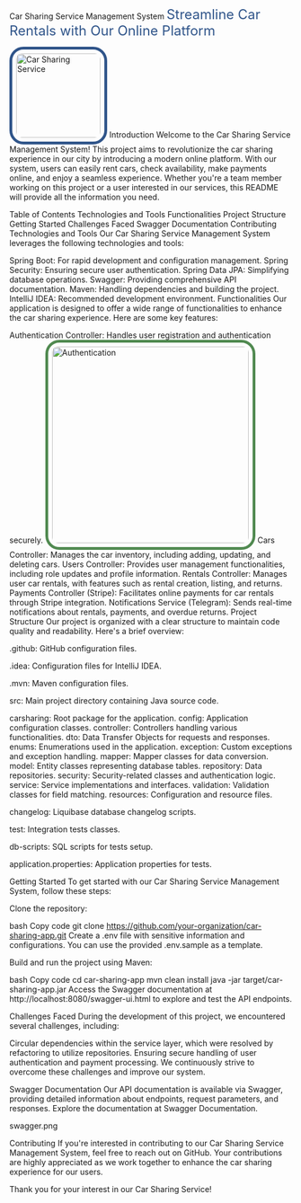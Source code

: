 Car Sharing Service Management System
<span style="font-size: 24px; color: #30558a">Streamline Car Rentals with Our Online Platform</span>

<span style="display: inline-block; border: 5px solid #30558a; border-radius: 25px; padding: 7px;">
<img src="car-sharing-service-image.png" alt="Car Sharing Service" style="border-radius: 10px; width: 150px">
</span>
Introduction
Welcome to the Car Sharing Service Management System! This project aims to revolutionize the car sharing experience in our city by introducing a modern online platform. With our system, users can easily rent cars, check availability, make payments online, and enjoy a seamless experience. Whether you're a team member working on this project or a user interested in our services, this README will provide all the information you need.

Table of Contents
Technologies and Tools
Functionalities
Project Structure
Getting Started
Challenges Faced
Swagger Documentation
Contributing
Technologies and Tools
Our Car Sharing Service Management System leverages the following technologies and tools:

Spring Boot: For rapid development and configuration management.
Spring Security: Ensuring secure user authentication.
Spring Data JPA: Simplifying database operations.
Swagger: Providing comprehensive API documentation.
Maven: Handling dependencies and building the project.
IntelliJ IDEA: Recommended development environment.
Functionalities
Our application is designed to offer a wide range of functionalities to enhance the car sharing experience. Here are some key features:

Authentication Controller: Handles user registration and authentication securely.
<span style="display: inline-block; border: 5px solid #518a51; border-radius: 25px; padding: 7px;">
<img src="authentication-controller-image.png" alt="Authentication" style="border-radius: 10px; width: 350px">
</span>
Cars Controller: Manages the car inventory, including adding, updating, and deleting cars.
Users Controller: Provides user management functionalities, including role updates and profile information.
Rentals Controller: Manages user car rentals, with features such as rental creation, listing, and returns.
Payments Controller (Stripe): Facilitates online payments for car rentals through Stripe integration.
Notifications Service (Telegram): Sends real-time notifications about rentals, payments, and overdue returns.
Project Structure
Our project is organized with a clear structure to maintain code quality and readability. Here's a brief overview:

.github: GitHub configuration files.

.idea: Configuration files for IntelliJ IDEA.

.mvn: Maven configuration files.

src: Main project directory containing Java source code.

carsharing: Root package for the application.
config: Application configuration classes.
controller: Controllers handling various functionalities.
dto: Data Transfer Objects for requests and responses.
enums: Enumerations used in the application.
exception: Custom exceptions and exception handling.
mapper: Mapper classes for data conversion.
model: Entity classes representing database tables.
repository: Data repositories.
security: Security-related classes and authentication logic.
service: Service implementations and interfaces.
validation: Validation classes for field matching.
resources: Configuration and resource files.

changelog: Liquibase database changelog scripts.

test: Integration tests classes.

db-scripts: SQL scripts for tests setup.

application.properties: Application properties for tests.

Getting Started
To get started with our Car Sharing Service Management System, follow these steps:

Clone the repository:

bash
Copy code
git clone https://github.com/your-organization/car-sharing-app.git
Create a .env file with sensitive information and configurations. You can use the provided .env.sample as a template.

Build and run the project using Maven:

bash
Copy code
cd car-sharing-app
mvn clean install
java -jar target/car-sharing-app.jar
Access the Swagger documentation at http://localhost:8080/swagger-ui.html to explore and test the API endpoints.

Challenges Faced
During the development of this project, we encountered several challenges, including:

Circular dependencies within the service layer, which were resolved by refactoring to utilize repositories.
Ensuring secure handling of user authentication and payment processing.
We continuously strive to overcome these challenges and improve our system.

Swagger Documentation
Our API documentation is available via Swagger, providing detailed information about endpoints, request parameters, and responses. Explore the documentation at Swagger Documentation.

swagger.png

Contributing
If you're interested in contributing to our Car Sharing Service Management System, feel free to reach out on GitHub. Your contributions are highly appreciated as we work together to enhance the car sharing experience for our users.

Thank you for your interest in our Car Sharing Service!